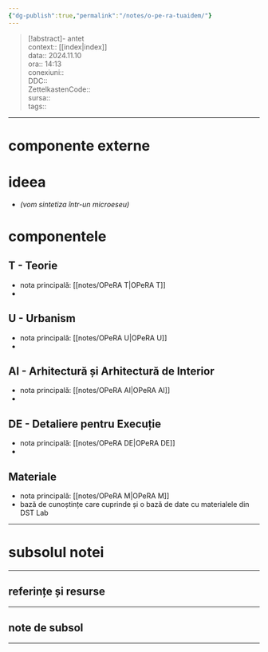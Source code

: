 ```yaml
---
{"dg-publish":true,"permalink":"/notes/o-pe-ra-tuaidem/"}
---
```


> [!abstract]- antet  
> context:: [[index\|index]]   
> data:: 2024.11.10  
> ora:: 14:13  
> conexiuni::  
> DDC::  
> ZettelkastenCode::  
> sursa::  
> tags::  


---
# componente externe  
  
# ideea  
- *(vom sintetiza într-un microeseu)*  
# componentele  
## T - Teorie  
- nota principală: [[notes/OPeRA T\|OPeRA T]]  
-   
## U - Urbanism  
- nota principală: [[notes/OPeRA U\|OPeRA U]]  
-   
## AI - Arhitectură și Arhitectură de Interior  
- nota principală: [[notes/OPeRA AI\|OPeRA AI]]  
-   
## DE - Detaliere pentru Execuție  
- nota principală: [[notes/OPeRA DE\|OPeRA DE]]  
-   
## Materiale  
- nota principală: [[notes/OPeRA M\|OPeRA M]]  
- bază de cunoștințe care cuprinde și o bază de date cu materialele din DST Lab  


---
# subsolul notei
---
## referințe și resurse


---
## note de subsol
---


